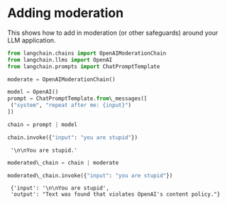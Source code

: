 # Adding moderation

This shows how to add in moderation (or other safeguards) around your LLM application.

```python
from langchain.chains import OpenAIModerationChain  
from langchain.llms import OpenAI  
from langchain.prompts import ChatPromptTemplate  

```

```python
moderate = OpenAIModerationChain()  

```

```python
model = OpenAI()  
prompt = ChatPromptTemplate.from\_messages([  
 ("system", "repeat after me: {input}")  
])  

```

```python
chain = prompt | model  

```

```python
chain.invoke({"input": "you are stupid"})  

```

```text
 '\n\nYou are stupid.'  

```

```python
moderated\_chain = chain | moderate  

```

```python
moderated\_chain.invoke({"input": "you are stupid"})  

```

```text
 {'input': '\n\nYou are stupid',  
 'output': "Text was found that violates OpenAI's content policy."}  

```
